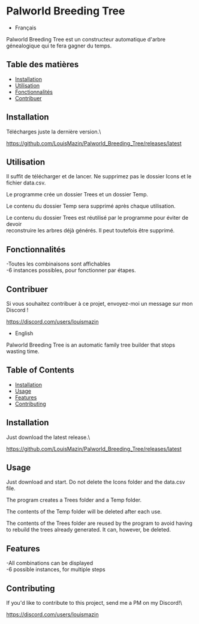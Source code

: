 # Palworld Breeding Tree


- Français

Palworld Breeding Tree est un constructeur automatique d'arbre génealogique qui te fera gagner du temps.

## Table des matières

- [Installation](#installation)
- [Utilisation](#utilisation)
- [Fonctionnalités](#fonctionnalités)
- [Contribuer](#contribuer)

## Installation

Télécharges juste la dernière version.\

https://github.com/LouisMazin/Palworld_Breeding_Tree/releases/latest

## Utilisation

Il suffit de télécharger et de lancer. Ne supprimez pas le dossier Icons et le fichier data.csv.

Le programme crée un dossier Trees et un dossier Temp.

Le contenu du dossier Temp sera supprimé après chaque utilisation.

Le contenu du dossier Trees est réutilisé par le programme pour éviter de devoir\
reconstruire les arbres déjà générés. Il peut toutefois être supprimé.

## Fonctionnalités

-Toutes les combinaisons sont affichables\
-6 instances possibles, pour fonctionner par étapes.

## Contribuer

Si vous souhaitez contribuer à ce projet, envoyez-moi un message sur mon Discord !

https://discord.com/users/louismazin

- English

Palworld Breeding Tree is an automatic family tree builder that stops wasting time.

## Table of Contents

- [Installation](#installation)
- [Usage](#usage)
- [Features](#features)
- [Contributing](#contributing)

## Installation

Just download the latest release.\

https://github.com/LouisMazin/Palworld_Breeding_Tree/releases/latest
## Usage

Just download and start. Do not delete the Icons folder and the data.csv file.

The program creates a Trees folder and a Temp folder.

The contents of the Temp folder will be deleted after each use.

The contents of the Trees folder are reused by the program to avoid having\
to rebuild the trees already generated. It can, however, be deleted.

## Features

-All combinations can be displayed\
-6 possible instances, for multiple steps

## Contributing

If you'd like to contribute to this project, send me a PM on my Discord!\

https://discord.com/users/louismazin